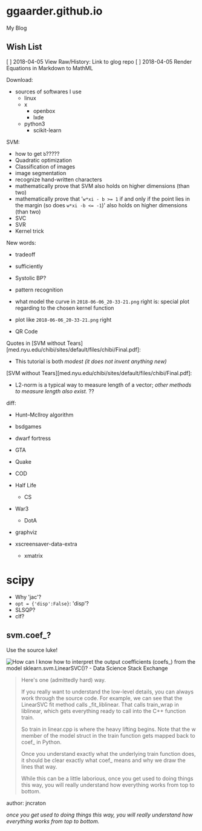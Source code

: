 # ggaarder.github.io
My Blog

## Wish List

[ ] 2018-04-05 View Raw/History: Link to glog repo
[ ] 2018-04-05 Render Equations in Markdown to MathML

Download:
- sources of softwares I use
  - linux
  - x
    - openbox
    - lxde
  - python3
    - scikit-learn

SVM:
- how to get `b`?????
- Quadratic optimization
- Classification of images
- image segmentation
- recognize hand-written characters
- mathematically prove that SVM also holds on higher dimensions (than
  two)
- mathematically prove that '`w*xi - b >= 1` if and only if the point
  lies in the margin (so does `w*xi -b <= -1`)' also holds on higher
  dimensions (than two)
- SVC
- SVR
- Kernel trick

New words:
- tradeoff
- sufficiently
- Systolic BP?

- pattern recognition
- what model the curve in `2018-06-06_20-33-21.png` right is: special
  plot regarding to the chosen kernel function
- plot like `2018-06-06_20-33-21.png` right

- QR Code

Quotes in [SVM without
Tears][med.nyu.edu/chibi/sites/default/files/chibi/Final.pdf]:
- This tutorial is both *modest (it does not invent anything new)*

 [SVM without
 Tears][med.nyu.edu/chibi/sites/default/files/chibi/Final.pdf]:
- L2-norm is a typical way to measure length of a vector; *other
  methods to measure length also exist.* ??

diff:
- Hunt–McIlroy algorithm

- bsdgames
- dwarf fortress
- GTA
- Quake
- COD
- Half Life
  - CS
- War3
  - DotA

- graphviz
- xscreensaver-data-extra
  - xmatrix

# scipy
- Why 'jac'?
- `opt = {'disp':False}`: 'disp'?
- SLSQP?
- clf?

## svm.coef_?

Use the source luke!

![How can I know how to interpret the output coefficients (`coefs_`) from the model sklearn.svm.LinearSVC()? - Data Science Stack Exchange](https://datascience.stackexchange.com/questions/17970/how-can-i-know-how-to-interpret-the-output-coefficients-coefs-from-the-mode?newreg=ea4f8bf6fae44c458278877c84fad7d8)



> Here's one (admittedly hard) way.
>
> If you really want to understand the low-level details, you can always work through the source code. For example, we can see that the LinearSVC fit method calls _fit_liblinear. That calls train_wrap in liblinear, which gets everything ready to call into the C++ function train.
>
> So train in linear.cpp is where the heavy lifting begins. Note that the w member of the model struct in the train function gets mapped back to coef_ in Python.
>
> Once you understand exactly what the underlying train function does, it should be clear exactly what coef_ means and why we draw the lines that way.
>
> While this can be a little laborious, once you get used to doing things this way, you will really understand how everything works from top to bottom.

author: jncraton

*once you get used to doing things this way, you will really understand how everything works from top to bottom.*
